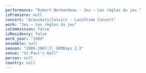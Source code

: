 ```yaml
---
performance: "Robert Normandeau - Jeu – Les règles du jeu "
isPremiere: null
concert: "Acousmaticlassics - Lunchtime Concert"
work: "Jeu – Les règles du jeu"
isCommission: false
isResidency: false
work_year: "1989"
ensemble: null
season: "2006-2007:2: GEMDays 2.2"
venue: "St-Paul's Hall"
person: null
country: null
---
```


